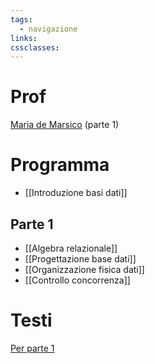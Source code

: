 ```yaml
---
tags:
  - navigazione
links: 
cssclasses:
---
```

# Prof
[Maria de Marsico](https://sites.google.com/a/di.uniroma1.it/maria-de-marsico/activities/teaching) (parte 1)

# Programma
- [[Introduzione basi dati]]
## Parte 1
- [[Algebra relazionale]]
- [[Progettazione base dati]]
- [[Organizzazione fisica dati]]
- [[Controllo concorrenza]]

# Testi
[Per parte 1](https://sites.google.com/a/di.uniroma1.it/basidati-modulo1-mz/)
